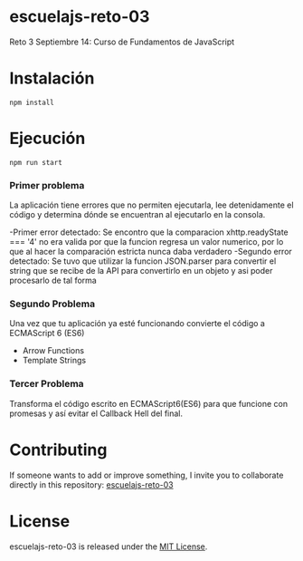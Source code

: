 # escuelajs-reto-03
Reto 3 Septiembre 14: Curso de Fundamentos de JavaScript

# Instalación

```
npm install
```
# Ejecución

```
npm run start
```

### Primer problema
La aplicación tiene errores que no permiten ejecutarla, lee detenidamente el código y determina dónde se encuentran al ejecutarlo en la consola.

-Primer error detectado: Se encontro que la comparacion xhttp.readyState === '4' no era valida por que la funcion regresa un valor numerico, por lo que al hacer la comparación estricta nunca daba verdadero
-Segundo error detectado: Se tuvo que utilizar la funcion JSON.parser para convertir el string que se recibe de la API para convertirlo en un objeto y asi poder procesarlo de tal forma

### Segundo Problema
Una vez que tu aplicación ya esté funcionando convierte el código a ECMAScript 6 (ES6)
* Arrow Functions
* Template Strings

### Tercer Problema
Transforma el código escrito en ECMAScript6(ES6) para que funcione con promesas y así evitar el Callback Hell del final.

# Contributing
If someone wants to add or improve something, I invite you to collaborate directly in this repository: [escuelajs-reto-03](https://github.com/platzi/escuelajs-reto-03/)

# License
escuelajs-reto-03 is released under the [MIT License](https://opensource.org/licenses/MIT).
